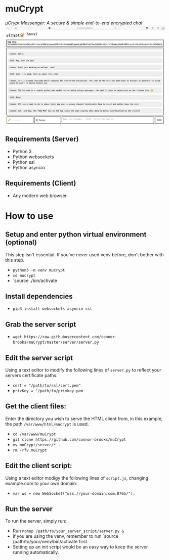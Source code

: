 # muCrypt
*μCrypt Messenger: A secure & simple end-to-end encrypted chat*
![screenshot](screenshot.png)

## Requirements (Server)
* Python 3
* Python websockets
* Python ssl
* Python asyncio

## Requirements (Client)
* Any modern web browser

# How to use
## Setup and enter python virtual environment (optional)
This step isn't essential. If you've never used venv before, don't bother with this step.
* `python3 -m venv mucrypt`
* `cd mucrypt`
* `source ./bin/activate

## Install dependencies 
* `pip3 install websockets asyncio ssl`

## Grab the server script
* `wget https://raw.githubusercontent.com/connor-brooks/muCrypt/master/server/server.py`

## Edit the server script
Using a text editor to modify the following lines of `server.py` to reflect your servers certificate paths:
* `cert = "/path/to/ssl/cert.pem"`
* `privKey = "/path/to/privkey.pem`

## Get the client files:
Enter the directory you wish to serve the HTML client from, in this example, the path `/var/www/html/mucrypt` is used.
* `cd /var/www/muCrypt`
* `git clone https://github.com/connor-brooks/muCrypt`
* `mv muCrypt/server/* .`
* `rm -rfv muCrypt`

## Edit the client script:
Using a text editor modigy the following lines of `script.js`, changing example.com to your own domain:
* `var ws = new WebSocket("wss://your-domain.com:8765/");`


## Run the server
To run the server, simply run:
* Run `nohup /path/to/your_server_script/server.py &`
* if you are using the venv, remember to run `source /path/to/your/venv/bin/activate first.
* Setting up an init script would be an easy way to keep the server running automatically.
